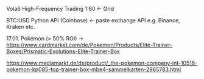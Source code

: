 



Vola6 High-Frequency Trading 1:60 <- Grid 



BTC:USD Python API (Coinbase) <- paste exchange API e.g. Binance, Kraken etc. 




17.01.
Pokémon (> 50% ROI) -> https://www.cardmarket.com/de/Pokemon/Products/Elite-Trainer-Boxes/Prismatic-Evolutions-Elite-Trainer-Box 

https://www.mediamarkt.de/de/product/_the-pokemon-company-int-10516-pokemon-kp085-top-trainer-box-mbe4-sammelkarten-2965783.html 
